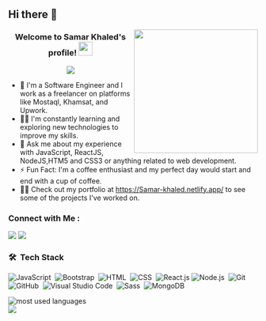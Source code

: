 ## Hi there 👋




<img width="250" align="right" src="https://github.com/samarkhaled-FE/repository-name/blob/main/myphoto-samar.jpg?raw=true">



<h3 align="center">
  Welcome to Samar Khaled's profile!
  <img src="https://media.giphy.com/media/hvRJCLFzcasrR4ia7z/giphy.gif" width="28">
</h3>

<!-- Typing SVG by DenverCoder1 - https://github.com/DenverCoder1/readme-typing-svg -->
<p align="center">
  <a href="https://github.com/DenverCoder1/readme-typing-svg"><img src="https://readme-typing-svg.herokuapp.com/?lines=Full-stack%20web%20developer;Always%20learning%20new%20things&font=Fira%20Code&center=true&width=440&height=45&color=f75c7e&vCenter=true&size=22"></a>
</p> 

- 🏢 I'm a Software Engineer and I work as a freelancer on platforms like Mostaql, Khamsat, and Upwork.
- 👨‍💻  I'm constantly learning and exploring new technologies to improve my skills.
- 💬 Ask me about my experience with JavaScript, ReactJS, NodeJS,HTM5 and CSS3 or anything related to web development.
- ⚡ Fun Fact: I'm a coffee enthusiast and my perfect day would start and end with a cup of coffee.
- 👨‍💻 Check out my portfolio at https://Samar-khaled.netlify.app/ to see some of the projects I've worked on.


### Connect with Me :

<a href="www.linkedin.com/in/samar-khaled-b42356237" target="_blank"><img src="www.linkedin.com/in/samar-khaled-b42356237"/></a>
<a href="https://t.me/SamarKhaled-sa" target="_blank"><img src="https://img.shields.io/badge/-Yousef%20Dergham-0077B5?style=for-the-badge&logo=Telegram&logoColor=white"/></a>


### 🛠 &nbsp;Tech Stack
![JavaScript](https://img.shields.io/badge/-JavaScript-05122A?style=flat&logo=javascript)&nbsp;
![Bootstrap](https://img.shields.io/badge/-Bootstrap-05122A?style=flat&logo=bootstrap&logoColor=563D7C)&nbsp;
![HTML](https://img.shields.io/badge/-HTML-05122A?style=flat&logo=HTML5)&nbsp;
![CSS](https://img.shields.io/badge/-CSS-05122A?style=flat&logo=CSS3&logoColor=1572B6)&nbsp;
![React.js](https://img.shields.io/badge/-React-05122A?style=flat&logo=react)
![Node.js](https://img.shields.io/badge/-Node.js-05122A?style=flat&logo=node.js&logoColor=339933)&nbsp;
![Git](https://img.shields.io/badge/-Git-05122A?style=flat&logo=git)&nbsp;
![GitHub](https://img.shields.io/badge/-GitHub-05122A?style=flat&logo=github)&nbsp;
![Visual Studio Code](https://img.shields.io/badge/-Visual%20Studio%20Code-05122A?style=flat&logo=visual-studio-code&logoColor=007ACC)&nbsp;
![Sass](https://img.shields.io/badge/-Sass-05122A?style=flat&logo=sass)&nbsp;
![MongoDB](https://img.shields.io/badge/-MongoDB-05122A?style=flat&logo=MongoDB)&nbsp;




<img align="left" src="https://github-readme-stats.vercel.app/api/top-langs?username=samarkhaled-FE&show_icons=true&locale=en&layout=compact&theme=radical" alt="most used languages" />
<br>
<a href="https://komarev.com/ghpvc/?username=samarkhaled-FE&style=for-the-badge">
    <img src="https://komarev.com/ghpvc/?username=samarkhaled-FE&style=for-the-badge">
</a>


